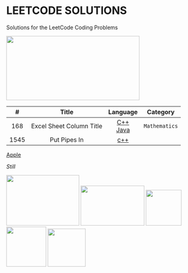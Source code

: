 # LEETCODE SOLUTIONS
Solutions for the LeetCode Coding Problems

<img src="https://miro.medium.com/max/828/1*SaeiqEJxjJ1-2XNXgEtiLw.png" width="351" height="169"/>

 
|   #   |  Title     |  Language     |  Category    |
| :---: | :------------------------------------------------: | :---: |:---:  |
|  168 | Excel Sheet Column Title   |  [C++](https://github.com/fatihcinar1/leetcode-solutions/blob/master/Solutions/168.%20Excel%20Sheet%20Column%20Title/second.c) <br/>  [Java](http:apple.com)  |`Mathematics`|
| 1545| Put Pipes In |  [c++](http:apple.com)| | |


 [Apple](http:apple.com)

*Still*






<img src="https://www.cbronline.com/wp-content/uploads/2016/07/C.png" width="192" height="133"/>      <img src="https://4.bp.blogspot.com/-gTiw6OELPy0/XJorCue1joI/AAAAAAAACkA/mII85pOuZKYLQlFx6wjkxgkJYrULjv4hQCLcBGAs/s1600/java.png" width="168" height="105"/> <img src="https://upload.wikimedia.org/wikipedia/commons/thumb/9/99/Unofficial_JavaScript_logo_2.svg/480px-Unofficial_JavaScript_logo_2.svg.png" width="94" height="94"/>            <img src="https://cdn.iconscout.com/icon/free/png-256/c-programming-569564.png" width="105" height="105"/>            <img src="https://upload.wikimedia.org/wikipedia/commons/thumb/c/c3/Python-logo-notext.svg/1024px-Python-logo-notext.svg.png" width="100" height="100"/>


